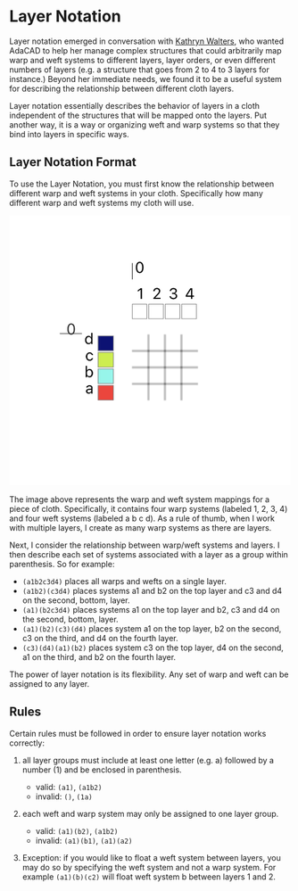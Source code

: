 # Layer Notation

Layer notation emerged in conversation with [Kathryn Walters](https://www.kmwalters.com/pattern), who wanted AdaCAD to help her manage complex structures that could arbitrarily map warp and weft systems to different layers, layer orders, or even different numbers of layers (e.g. a structure that goes from 2 to 4 to 3 layers for instance.) Beyond her immediate needs, we found it to be a useful system for describing the relationship between different cloth layers. 

Layer notation essentially describes the behavior of layers in a cloth independent of the structures that will be mapped onto the layers. Put another way, it is a way or organizing weft and warp systems so that they bind into layers in specific ways. 

## Layer Notation Format
To use the Layer Notation, you must first know the relationship between different warp and weft systems in your cloth. Specifically how many different warp and weft systems my cloth will use. 

![file](../examples/img/systems_draft.png)

The image above represents the warp and weft system mappings for a piece of cloth. Specifically, it contains four warp systems (labeled 1, 2, 3, 4) and four weft systems (labeled a b c d). As a rule of thumb, when I work with multiple layers, I create as many warp systems as there are layers.


Next, I consider the relationship between warp/weft systems and layers. I then describe each set of systems associated with a layer as a group within parenthesis. So for example: 

- `(a1b2c3d4)` places all warps and wefts on a single layer.
- `(a1b2)(c3d4)` places systems a1 and b2 on the top layer and c3 and d4 on the second, bottom, layer.
- `(a1)(b2c3d4)` places systems a1  on the top layer and b2, c3 and d4 on the second, bottom, layer.
- `(a1)(b2)(c3)(d4)` places system a1 on the top layer, b2 on the second, c3 on the third, and d4 on the fourth layer.
- `(c3)(d4)(a1)(b2)` places system c3 on the top layer, d4 on the second, a1 on the third, and b2 on the fourth layer.

The power of layer notation is its flexibility. Any set of warp and weft can be assigned to any layer. 


## Rules
Certain rules must be followed in order to ensure layer notation works correctly: 

1. all layer groups must include at least one letter (e.g. a) followed by a number (1) and be enclosed in parenthesis. 
    - valid: `(a1)`, `(a1b2)`
    - invalid: `()`, `(1a)`
2. each weft and warp system may only be assigned to one layer group. 
    - valid: `(a1)(b2)`, `(a1b2)`
    - invalid: `(a1)(b1)`, `(a1)(a2)`

3. Exception: if you would like to float a weft system between layers, you may do so by specifying the weft system and not a warp system. For example `(a1)(b)(c2)` will float weft system b between layers 1 and 2. 



